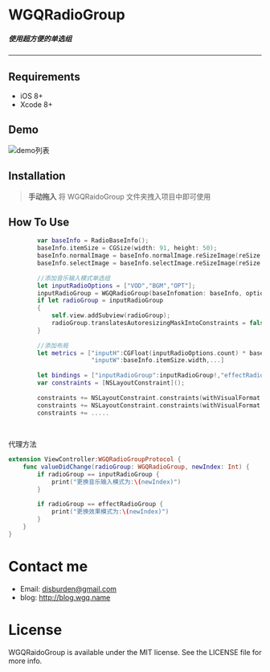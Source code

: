 # WGQRadioGroup



##### 使用超方便的单选组
------------------------------------------------------------

## Requirements
- iOS 8+
- Xcode 8+


## Demo 

![demo列表](https://github.com/disburden/WGQRaidoGroup/blob/master/ScreenShots/screenshot1.png?raw=true)



## Installation 

> **手动拖入**
> 将 WGQRaidoGroup 文件夹拽入项目中即可使用

## How To Use

```swift
        var baseInfo = RadioBaseInfo();
        baseInfo.itemSize = CGSize(width: 91, height: 50);
        baseInfo.normalImage = baseInfo.normalImage.reSizeImage(reSize: CGSize(width: imageSideLength, height: imageSideLength));
        baseInfo.selectImage = baseInfo.selectImage.reSizeImage(reSize: CGSize(width: imageSideLength, height: imageSideLength));
        
        //添加音乐输入模式单选组
        let inputRadioOptions = ["VOD","BGM","OPT"];
        inputRadioGroup = WGQRadioGroup(baseInfomation: baseInfo, options: inputRadioOptions, delegate: self);
        if let radioGroup = inputRadioGroup
        {
            self.view.addSubview(radioGroup);
            radioGroup.translatesAutoresizingMaskIntoConstraints = false;
        }
        
        //添加布局
        let metrics = ["inputH":CGFloat(inputRadioOptions.count) * baseInfo.itemSize.height,
                       "inputW":baseInfo.itemSize.width,...]
 
        let bindings = ["inputRadioGroup":inputRadioGroup!,"effectRadioGroup":effectRadioGroup!];  
        var constraints = [NSLayoutConstraint]();  
        
        constraints += NSLayoutConstraint.constraints(withVisualFormat: "V:|-100-[inputRadioGroup(inputH)]", options: NSLayoutFormatOptions(rawValue: 0), metrics: metrics, views: bindings);
        constraints += NSLayoutConstraint.constraints(withVisualFormat: "H:|-42-[inputRadioGroup(inputW)]", options: NSLayoutFormatOptions(rawValue: 0), metrics: metrics, views: bindings);
        constraints += .....
                       
                       
```

代理方法  

```swift
extension ViewController:WGQRadioGroupProtocol {
    func valueDidChange(radioGroup: WGQRadioGroup, newIndex: Int) {
        if radioGroup == inputRadioGroup {
            print("更换音乐输入模式为:\(newIndex)")
        }
        
        if radioGroup == effectRadioGroup {
            print("更换效果模式为:\(newIndex)")
        }
    }
}
```


# Contact me
- Email:  disburden@gmail.com
- blog: http://blog.wgq.name

# License

WGQRaidoGroup is available under the MIT license. See the LICENSE file for more info.


